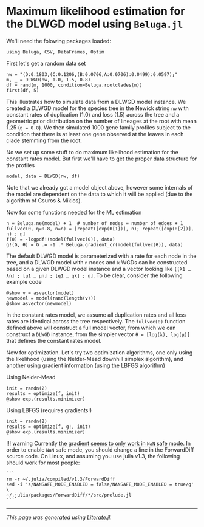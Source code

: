 
# Maximum likelihood estimation for the DLWGD model using `Beluga.jl`

We'll need the folowing packages loaded:

```@example mle
using Beluga, CSV, DataFrames, Optim
```

First let's get a random data set

```@example mle
nw = "(D:0.1803,(C:0.1206,(B:0.0706,A:0.0706):0.0499):0.0597);"
m, _ = DLWGD(nw, 1.0, 1.5, 0.8)
df = rand(m, 1000, condition=Beluga.rootclades(m))
first(df, 5)
```

This illustrates how to simulate data from a DLWGD model instance. We created a
DLWGD model for the species tree in the Newick string `nw` with constant rates
of duplication (1.0) and loss (1.5) across the tree and a geometric prior distribution
on the number of lineages at the root with mean 1.25 (`η = 0.8`). We then simulated
1000 gene family profiles subject to the condition that there is at least one gene
observed at the leaves in each clade stemming from the root.

No we set up some stuff to do maximum likelihood estimation for the constant rates
model. But first we'll have to get the proper data structure for the profiles

```@example mle
model, data = DLWGD(nw, df)
```

Note that we already got a model object above, however some internals of the model
are dependent on the data to which it will be applied (due to the algorithm of
Csuros & Miklos).

Now for some functions needed for the ML estimation

```@example mle
n = Beluga.ne(model) + 1  # number of nodes = number of edges + 1
fullvec(θ, η=0.8, n=n) = [repeat([exp(θ[1])], n); repeat([exp(θ[2])], n) ; η]
f(θ) = -logpdf!(model(fullvec(θ)), data)
g!(G, θ) = G .= -1 .* Beluga.gradient_cr(model(fullvec(θ)), data)
```

The default DLWGD model is parameterized with a rate for each node in the tree,
and a DLWGD model with `n` nodes and `k` WGDs can be constructed based on a
given DLWGD model instance and a vector looking like
`[[λ1 … λn] ; [μ1 … μn] ; [q1 … qk] ; η]`. To be clear, consider the following
example code

```@example mle
@show v = asvector(model)
newmodel = model(rand(length(v)))
@show asvector(newmodel)
```

In the constant rates model, we assume all duplication rates and all loss
rates are identical across the tree respectively. The `fullvec(θ)` function
defined above will construct a full model vector, from which we can construct
a `DLWGD` instance, from the simpler vector `θ = [log(λ), log(μ)]` that defines
the constant rates model.

Now for optimization. Let's try two optimization algorithms, one only using the
likelihood (using the Nelder-Mead downhill simplex algorithm), and another using
gradient information (using the LBFGS algorithm)

Using Nelder-Mead

```@example mle
init = randn(2)
results = optimize(f, init)
@show exp.(results.minimizer)
```

Using LBFGS (requires gradients!)

```@example mle
init = randn(2)
results = optimize(f, g!, init)
@show exp.(results.minimizer)
```

!!! warning
    Currently [the gradient seems to only work in `NaN` safe mode](http://www.juliadiff.org/ForwardDiff.jl/stable/user/advanced/#Fixing-NaN/Inf-Issues-1).
    In order to enable `NaN` safe mode, you should change a line in the ForwardDiff
    source code. On Linux, and assuming you use julia v1.3, the following should
    work for most people:

    ```
    rm -r ~/.julia/compiled/v1.3/ForwardDiff
    sed -i 's/NANSAFE_MODE_ENABLED = false/NANSAFE_MODE_ENABLED = true/g' \
    ~/.julia/packages/ForwardDiff/*/src/prelude.jl
    ```

---

*This page was generated using [Literate.jl](https://github.com/fredrikekre/Literate.jl).*

